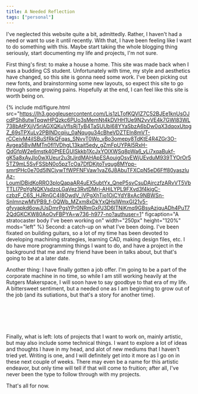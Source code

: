 ```yaml
---
title: A Needed Reflection
tags: ["personal"]
---
```

I've neglected this website quite a bit, admittedly. Rather, I haven't had a need or want to use it until recently. With that, I have been feeling like I want to do something with this. Maybe start taking the whole blogging thing seriously, start documenting my life and projects, I'm not sure.


First thing's first: to make a house a home. This site was made back when I was a budding CS student. Unfortunately with time, my style and aesthetics have changed, so this site is gonna need some work. I've been picking out new fonts, and brainstorming some new layouts, so expect this site to go through some growing pains. Hopefully at the end, I can feel like this site is worth being on.


{% include md/figure.html src="https://lh3.googleusercontent.com/Lis1zLTofKQVIZ7C52BJEe1knUsOJcdPSh8utwTpqwHPQzkc6PUo3sMemNt4kDVHH1Ue9N2vvVE4k7GWl83WL738bAtPXjjV5rlAGXQKuVfIsRjTyB4TaSUUbl68YYaSbzA6bDw0qX3dqoxUtpgZ_69sTPXuLv2PBINDcqiiu_0aNqugu34cBheVDZTEIn8mVT-rCCeivM4iISBuSfRkQFqas_SNvvT0Wo_vBo3omepy8TdKtE4R4ZGr3O-Aygea5BviMMTn0fl1VDhgL13kait5edy_gZmFpUYPAl5RxH-QdGfpW2e6mstk40PtEEGUlSkkb1XcJxYOlXWSq8pWa6_yLi7xqaBukf-gK5a8xAyJlo0wXUeur2u3tJjrdMAHApESAoujgOsvEWjUEvduM939TYOrOr55TZ9mL5SvFSSbN0o5pzTcOa7DfDKjtoTvqug8MYpp-smrtPHc0e70d5lNCjywTfWPFNFVaw1vaZ6J8AbuTFXCpN5eD6Fff80yaszluAz-LoumlDBidKoRRO3ploQapaAR4uEX5ubtYx_QneP5svCsuDAirczfzARvVT5VbTTLI7PpYgNQKVsdzoLGaVez3RvtDMrj-AHiLYPL9FXvd3f4kjgC-czbzF_C6S_HJRnGC4I8OwdV_jVPgXhTio1OjCYdY8xAc9NBWSn-SnImnzwMVPB9_f-0QWb_MZxm8xDkYxQHslWmxGI21v5-gfvyapkd6owJUsDmrPgsYPr0NRmGxPJ3D6lTNiKmq9GBsyAzjquADh4PuT72QdGKCKW80AoOvFBPYA=w736-h977-no?authuser=1" figcaption="A stratocaster body I've been working on" width="250px" height="120%" mods="left" %}
Second: a catch-up on what I've been doing. I've been fixated on building guitars, so a lot of my time has been devoted to developing machining strategies, learning CAD, making design files, etc. I do have more programming things I want to do, and have a project in the background that me and my friend have been in talks about, but that's going to be at a later date. 


Another thing: I have finally gotten a job offer. I'm going to be a part of the corporate machine in no time, so while I am still working heavily at the Rutgers Makerspace, I will soon have to say goodbye to that era of my life. A bittersweet sentiment, but a needed one as I am beginning to grow out of the job (and its sutiations, but that's a story for another time).

<br>
<br>
<br>
<br>

Finally, what is left: lots of projects that I want to work on, mainly artistic, but may also include some technical things. I want to explore a lot of ideas and thoughts I have in my head, and alot of new mediums that I haven't tried yet. Writing is one, and I will definitely get into it more as I go on in these next couple of weeks. There may even be a name for this artistic endeavor, but only time will tell if that will come to fruition; after all, I've never been the type to follow through with my projects.


That's all for now.
